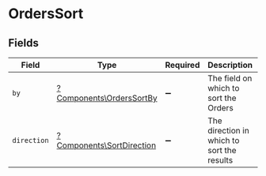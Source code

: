 # OrdersSort


## Fields

| Field                                                                 | Type                                                                  | Required                                                              | Description                                                           | Example                                                               |
| --------------------------------------------------------------------- | --------------------------------------------------------------------- | --------------------------------------------------------------------- | --------------------------------------------------------------------- | --------------------------------------------------------------------- |
| `by`                                                                  | [?Components\OrdersSortBy](../../Models/Components/OrdersSortBy.md)   | :heavy_minus_sign:                                                    | The field on which to sort the Orders                                 | created_at                                                            |
| `direction`                                                           | [?Components\SortDirection](../../Models/Components/SortDirection.md) | :heavy_minus_sign:                                                    | The direction in which to sort the results                            |                                                                       |